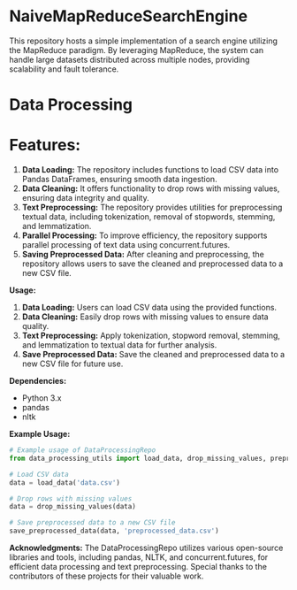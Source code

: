 # NaiveMapReduceSearchEngine
 This repository hosts a simple implementation of a search engine utilizing the MapReduce paradigm. By leveraging MapReduce, the system can handle large datasets distributed across multiple nodes, providing scalability and fault tolerance. 
# Data Processing
# Features:
1. **Data Loading:** The repository includes functions to load CSV data into Pandas DataFrames, ensuring smooth data ingestion.
2. **Data Cleaning:** It offers functionality to drop rows with missing values, ensuring data integrity and quality.
3. **Text Preprocessing:** The repository provides utilities for preprocessing textual data, including tokenization, removal of stopwords, stemming, and lemmatization.
4. **Parallel Processing:** To improve efficiency, the repository supports parallel processing of text data using concurrent.futures.
5. **Saving Preprocessed Data:** After cleaning and preprocessing, the repository allows users to save the cleaned and preprocessed data to a new CSV file.

**Usage:**
1. **Data Loading:** Users can load CSV data using the provided functions.
2. **Data Cleaning:** Easily drop rows with missing values to ensure data quality.
3. **Text Preprocessing:** Apply tokenization, stopword removal, stemming, and lemmatization to textual data for further analysis.
4. **Save Preprocessed Data:** Save the cleaned and preprocessed data to a new CSV file for future use.

**Dependencies:**
- Python 3.x
- pandas
- nltk

**Example Usage:**
```python
# Example usage of DataProcessingRepo
from data_processing_utils import load_data, drop_missing_values, preprocess_text, parallel_preprocess, save_preprocessed_data

# Load CSV data
data = load_data('data.csv')

# Drop rows with missing values
data = drop_missing_values(data)

# Save preprocessed data to a new CSV file
save_preprocessed_data(data, 'preprocessed_data.csv')
```

**Acknowledgments:**
The DataProcessingRepo utilizes various open-source libraries and tools, including pandas, NLTK, and concurrent.futures, for efficient data processing and text preprocessing. Special thanks to the contributors of these projects for their valuable work.
